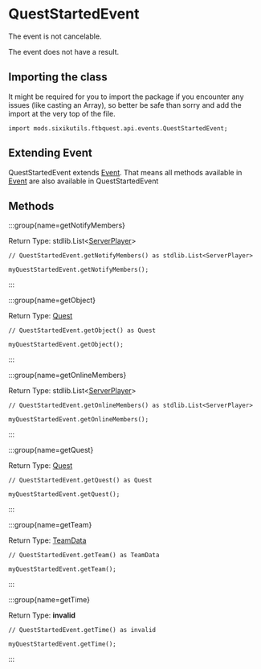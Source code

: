 # QuestStartedEvent

The event is not cancelable.

The event does not have a result.

## Importing the class

It might be required for you to import the package if you encounter any issues (like casting an Array), so better be safe than sorry and add the import at the very top of the file.
```zenscript
import mods.sixikutils.ftbquest.api.events.QuestStartedEvent;
```


## Extending Event

QuestStartedEvent extends [Event](/forge/api/event/Event). That means all methods available in [Event](/forge/api/event/Event) are also available in QuestStartedEvent

## Methods

:::group{name=getNotifyMembers}

Return Type: stdlib.List&lt;[ServerPlayer](/vanilla/api/entity/type/player/ServerPlayer)&gt;

```zenscript
// QuestStartedEvent.getNotifyMembers() as stdlib.List<ServerPlayer>

myQuestStartedEvent.getNotifyMembers();
```

:::

:::group{name=getObject}

Return Type: [Quest](/mods/sixikutils/ftbquest/quests/Quest)

```zenscript
// QuestStartedEvent.getObject() as Quest

myQuestStartedEvent.getObject();
```

:::

:::group{name=getOnlineMembers}

Return Type: stdlib.List&lt;[ServerPlayer](/vanilla/api/entity/type/player/ServerPlayer)&gt;

```zenscript
// QuestStartedEvent.getOnlineMembers() as stdlib.List<ServerPlayer>

myQuestStartedEvent.getOnlineMembers();
```

:::

:::group{name=getQuest}

Return Type: [Quest](/mods/sixikutils/ftbquest/quests/Quest)

```zenscript
// QuestStartedEvent.getQuest() as Quest

myQuestStartedEvent.getQuest();
```

:::

:::group{name=getTeam}

Return Type: [TeamData](/mods/sixikutils/ftbquest/quests/TeamData)

```zenscript
// QuestStartedEvent.getTeam() as TeamData

myQuestStartedEvent.getTeam();
```

:::

:::group{name=getTime}

Return Type: **invalid**

```zenscript
// QuestStartedEvent.getTime() as invalid

myQuestStartedEvent.getTime();
```

:::


